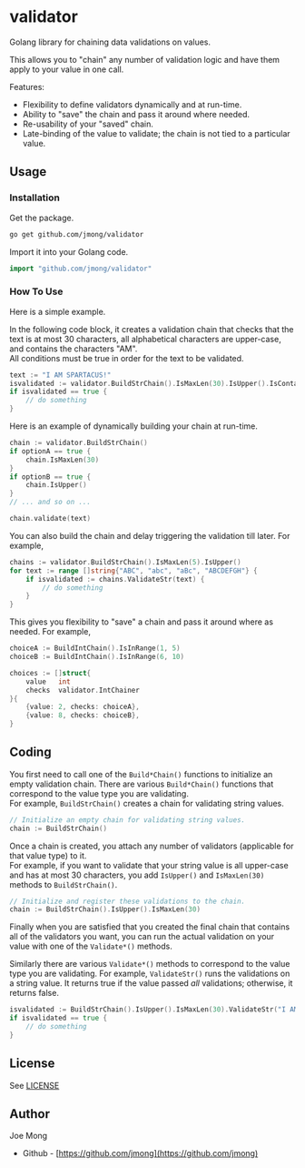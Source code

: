 # validator

Golang library for chaining data validations on values.

This allows you to "chain" any number of validation logic and have them apply to your value in one call.

Features:
  * Flexibility to define validators dynamically and at run-time.
  * Ability to "save" the chain and pass it around where needed.
  * Re-usability of your "saved" chain.
  * Late-binding of the value to validate; the chain is not tied to a particular value.

## Usage

### Installation

Get the package.
```sh
go get github.com/jmong/validator
```

Import it into your Golang code.
```go
import "github.com/jmong/validator"
```

### How To Use

Here is a simple example. 

In the following code block, it creates a validation chain that checks that the text is at most 30 characters, all alphabetical characters are upper-case, and contains the characters "AM".<br> 
All conditions must be true in order for the text to be validated.

```go
text := "I AM SPARTACUS!"
isvalidated := validator.BuildStrChain().IsMaxLen(30).IsUpper().IsContains("SPARTACUS!").ValidateStr(text)
if isvalidated == true {
    // do something
}
```

Here is an example of dynamically building your chain at run-time.
```go
chain := validator.BuildStrChain()
if optionA == true {
    chain.IsMaxLen(30)
}
if optionB == true {
    chain.IsUpper()
}
// ... and so on ...

chain.validate(text)
```

You can also build the chain and delay triggering the validation till later.
For example, 

```go
chains := validator.BuildStrChain().IsMaxLen(5).IsUpper()
for text := range []string{"ABC", "abc", "aBc", "ABCDEFGH"} {
    if isvalidated := chains.ValidateStr(text) {
        // do something
    }
}
```

This gives you flexibility to "save" a chain and pass it around where as needed.
For example,
```go
choiceA := BuildIntChain().IsInRange(1, 5)
choiceB := BuildIntChain().IsInRange(6, 10)

choices := []struct{
    value   int
    checks  validator.IntChainer
}{
    {value: 2, checks: choiceA},
    {value: 8, checks: choiceB},
}
```

## Coding

You first need to call one of the `Build*Chain()` functions to initialize an empty validation chain. There are various `Build*Chain()` functions that correspond to the value type you are validating.<br>
For example, `BuildStrChain()` creates a chain for validating string values.
```go
// Initialize an empty chain for validating string values.
chain := BuildStrChain()
```

Once a chain is created, you attach any number of validators (applicable for that value type) to it.<br>
For example, if you want to validate that your string value is all upper-case and has at most 30 characters, you add `IsUpper()` and `IsMaxLen(30)` methods to `BuildStrChain()`.
```go
// Initialize and register these validations to the chain.
chain := BuildStrChain().IsUpper().IsMaxLen(30)
```

Finally when you are satisfied that you created the final chain that contains all of the validators you want, you can run the actual validation on your value with one of the `Validate*()` methods.

Similarly there are various `Validate*()` methods to correspond to the value type you are validating. For example, `ValidateStr()` runs the validations on a string value. It returns true if the value passed _all_ validations; otherwise, it returns false.
```go
isvalidated := BuildStrChain().IsUpper().IsMaxLen(30).ValidateStr("I AM SPARTACUS!")
if isvalidated == true {
    // do something
}
```

## License

See [LICENSE](LICENSE)

## Author

Joe Mong
* Github - [https://github.com/jmong](https://github.com/jmong)
